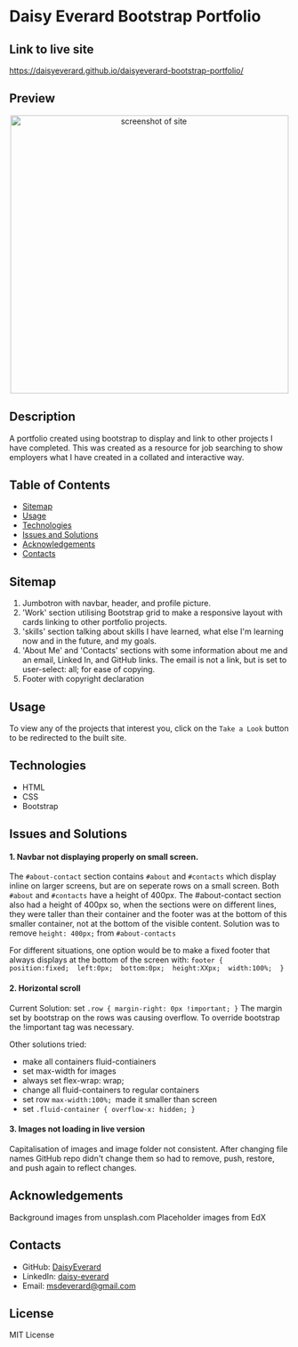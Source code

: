 # Daisy Everard Bootstrap Portfolio

## Link to live site

https://daisyeverard.github.io/daisyeverard-bootstrap-portfolio/

## Preview

<p align="center">
  <img src="./assets/images/preview.png" width="500" alt="screenshot of site">
</p>

## Description

A portfolio created using bootstrap to display and link to other projects I have completed. This was created as a resource for job searching to show employers what I have created in a collated and interactive way.

## Table of Contents

- [Sitemap](#sitemap)
- [Usage](#usage)
- [Technologies](#technologies)
- [Issues and Solutions](#issues-and-solutions)
- [Acknowledgements](#acknowledgements)
- [Contacts](#contacts)

## Sitemap

1. Jumbotron with navbar, header, and profile picture.
2. 'Work' section utilising Bootstrap grid to make a responsive layout with cards linking to other portfolio projects.
3. 'skills' section talking about skills I have learned, what else I'm learning now and in the future, and my goals. 
4. 'About Me' and 'Contacts' sections with some information about me and an email, Linked In, and GitHub links. The email is not a link, but is set to user-select: all; for ease of copying. 
5. Footer with copyright declaration

## Usage

To view any of the projects that interest you, click on the `Take a Look` button to be redirected to the built site. 

## Technologies

- HTML
- CSS
- Bootstrap

## Issues and Solutions

#### 1. Navbar not displaying properly on small screen. 

The `#about-contact` section contains `#about` and `#contacts` which display inline on larger screens, but are on seperate rows on a small screen. Both `#about` and `#contacts` have a height of 400px. The #about-contact section also had a height of 400px so, when the sections were on different lines, they were taller than their container and the footer was at the bottom of this smaller container, not at the bottom of the visible content. 
Solution was to remove `height: 400px;` from `#about-contacts`

For different situations, one option would be to make a fixed footer that always displays at the bottom of the screen with:
`footer {  position:fixed;  left:0px;  bottom:0px;  height:XXpx;  width:100%;  }`

#### 2. Horizontal scroll

Current Solution: set `.row { margin-right: 0px !important; }`
The margin set by bootstrap on the rows was causing overflow. To override bootstrap the !important tag was necessary. 

 Other solutions tried:
 - make all containers fluid-contiainers
 - set max-width for images
 - always set flex-wrap: wrap; 
 - change all fluid-containers to regular containers
 - set row `max-width:100%; `made it smaller than screen
 - set `.fluid-container { overflow-x: hidden; }`

 #### 3. Images not loading in live version
 
 Capitalisation of images and image folder not consistent.
  After changing file names GitHub repo didn't change them so had to remove, push, restore, and push again to reflect changes. 

 ## Acknowledgements

 Background images from unsplash.com
 Placeholder images from EdX
 
## Contacts

- GitHub: [DaisyEverard](https://github.com/DaisyEverard)
- LinkedIn: [daisy-everard](https://www.linkedin.com/in/daisy-everard/)
- Email: msdeverard@gmail.com

 ## License
 
 MIT License
